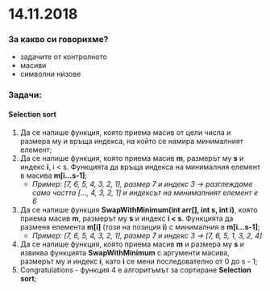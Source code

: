 # 14.11.2018

### За какво си говорихме?
* задачите от контролното
* масиви
* символни низове

### Задачи:
#### Selection sort
1. Да се напише функция, която приема масив от цели числа и размера му и връща индекса, на който се намира минималният елемент;
2. Да се напише функция, която приема масив **m**, размерът му **s** и индекс **i**, i < s. Функцията да връща индекса на минималния елемент в масива **m[i...s-1]**;
    - *Пример: [7, 6, 5, 4, 3, 2, 1], размер 7 и индекс 3 -> разглеждаме само частта [..., 4, 3, 2, 1] и индексът на минималният елемент е 6*
3. Да се напише функция **SwapWithMinimum(int arr[], int s, int i)**, която приема масив **m**, размерът му **s** и индекс **i < s**. Функцията да разменя елемента **m[i]** (този на позиция **i**) с минималния в **m[i...s-1]**;
    - *Пример: [7, 6, 5, 4, 3, 2, 1], размер 7 и индекс 3 -> [7, 6, 5, 1, 3, 2, 4]*
4. Да се напише функция, която приема масив **m** и размера му **s** и извиква функцията **SwapWithMinimum** с аргументи масива, размерът му и индекс **i**, като **i** се мени последователно от 0 до s - 1;
5. Congratulations - функция 4 е алгоритъмът за сортиране **Selection sort**;